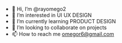- 👋 Hi, I’m @rayomego2
- 👀 I’m interested in UI UX DESIGN
- 🌱 I’m currently learning PRODUCT DESIGN
- 💞️ I’m looking to collaborate on projects
- 📫 How to reach me omegor6@gmail.com

<!---
rayomego2/rayomego2 is a ✨ special ✨ repository because its `README.md` (this file) appears on your GitHub profile.
You can click the Preview link to take a look at your changes.
--->

